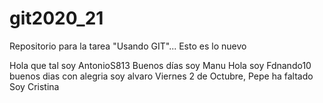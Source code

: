 ﻿# git2020_21
Repositorio para la tarea "Usando GIT"...
Esto es lo nuevo

Hola que tal soy AntonioS813
Buenos días soy Manu
Hola soy Fdnando10
buenos dias con alegria soy alvaro
Viernes 2 de Octubre, Pepe ha faltado
Soy Cristina


